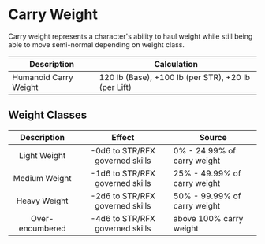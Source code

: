 # Carry Weight

Carry weight represents a character's ability to haul weight while still being able to move semi-normal depending on weight class.

| Description           | Calculation                                         |
| --------------------- | --------------------------------------------------- |
| Humanoid Carry Weight | 120 lb (Base), +100 lb (per STR), +20 lb (per Lift) |

## Weight Classes

|   Description   |             Effect             | Source                       |
| :-------------: | :-----------------------------: | ---------------------------- |
|  Light Weight  | -0d6 to STR/RFX governed skills | 0% - 24.99% of carry weight  |
|  Medium Weight  | -1d6 to STR/RFX governed skills | 25% - 49.99% of carry weight |
|  Heavy Weight  | -2d6 to STR/RFX governed skills | 50% - 99.99% of carry weight |
| Over-encumbered | -4d6 to STR/RFX governed skills | above 100% carry weight      |
